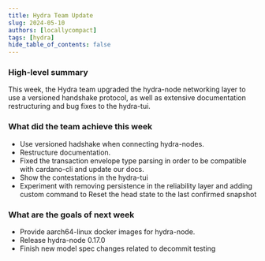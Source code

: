 ```yaml
---
title: Hydra Team Update
slug: 2024-05-10
authors: [locallycompact]
tags: [hydra]
hide_table_of_contents: false
---
```


### High-level summary

This week, the Hydra team upgraded the hydra-node networking layer to use a versioned handshake protocol, as well as extensive documentation restructuring and bug fixes to the hydra-tui.

### What did the team achieve this week

- Use versioned hadshake when connecting hydra-nodes.
- Restructure documentation.
- Fixed the transaction envelope type parsing in order to be compatible with cardano-cli and update our docs.
- Show the contestations in the hydra-tui
- Experiment with removing persistence in the reliability layer and adding custom command to Reset the head state to the last confirmed snapshot

### What are the goals of next week

- Provide aarch64-linux docker images for hydra-node.
- Release hydra-node 0.17.0
- Finish new model spec changes related to decommit testing
